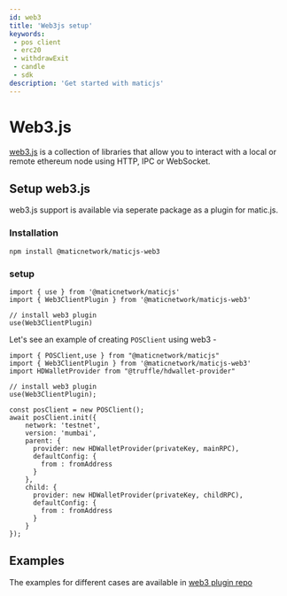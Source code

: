```yaml
---
id: web3
title: 'Web3js setup'
keywords: 
 - pos client
 - erc20
 - withdrawExit
 - candle
 - sdk
description: 'Get started with maticjs'
---
```


# Web3.js

[web3.js](https://web3js.readthedocs.io/) is a collection of libraries that allow you to interact with a local or remote ethereum node using HTTP, IPC or WebSocket.

## Setup web3.js

web3.js support is available via seperate package as a plugin for matic.js.

### Installation

```
npm install @maticnetwork/maticjs-web3

```

### setup

```
import { use } from '@maticnetwork/maticjs'
import { Web3ClientPlugin } from '@maticnetwork/maticjs-web3'

// install web3 plugin
use(Web3ClientPlugin)
```

Let's see an example of creating `POSClient` using web3 -

```
import { POSClient,use } from "@maticnetwork/maticjs"
import { Web3ClientPlugin } from '@maticnetwork/maticjs-web3'
import HDWalletProvider from "@truffle/hdwallet-provider"

// install web3 plugin
use(Web3ClientPlugin);

const posClient = new POSClient();
await posClient.init({
    network: 'testnet',
    version: 'mumbai',
    parent: {
      provider: new HDWalletProvider(privateKey, mainRPC),
      defaultConfig: {
        from : fromAddress
      }
    },
    child: {
      provider: new HDWalletProvider(privateKey, childRPC),
      defaultConfig: {
        from : fromAddress
      }
    }
});

```

## Examples

The examples for different cases are available in [web3 plugin repo](https://github.com/maticnetwork/maticjs-web3)
